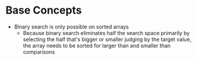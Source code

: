 # Base Concepts
- Binary search is only possible on sorted arrays
	- Because binary search eliminates half the search space primarily by selecting the half that's bigger or smaller judging by the target value, the array needs to be sorted for larger than and smaller than comparisons